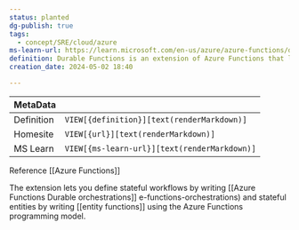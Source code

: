 ```yaml
---
status: planted
dg-publish: true
tags:
  - concept/SRE/cloud/azure
ms-learn-url: https://learn.microsoft.com/en-us/azure/azure-functions/durable/durable-functions-overview?tabs=in-process%2Cnodejs-v3%2Cv1-model&pivots=csharp
definition: Durable Functions is an extension of Azure Functions that lets you write stateful functions in a serverless compute environment.
creation_date: 2024-05-02 18:40

---
```

| MetaData   |                                              |
| ---------- | -------------------------------------------- |
| Definition | `VIEW[{definition}][text(renderMarkdown)]`   |
| Homesite   | `VIEW[{url}][text(renderMarkdown)]`          |
| MS Learn   | `VIEW[{ms-learn-url}][text(renderMarkdown)]` |

Reference [[Azure Functions]]

The extension lets you define stateful workflows by writing [[Azure Functions Durable orchestrations]] e-functions-orchestrations) and stateful entities by writing [[entity functions]] using the Azure Functions programming model.